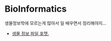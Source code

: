 # BioInformatics

  생물정보학에 모르는게 많아서 일 배우면서 정리해야지...

* [생물 정보 파일 포맷.](https://github.com/Ranicorn/BioInformatics/blob/master/%EC%83%9D%EB%AC%BC%20%EC%A0%95%EB%B3%B4%20%ED%8C%8C%EC%9D%BC%20%ED%8F%AC%EB%A7%B7.md)
